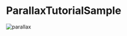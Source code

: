 # ParallaxTutorialSample

![parallax](https://cloud.githubusercontent.com/assets/1386930/8435310/7a421f10-1f8b-11e5-923a-5258d9ec97b8.gif)

